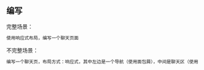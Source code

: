

## 编写

完整场景：

```markdown
使用响应式布局，编写一个聊天页面
```

不完整场景：

```markdown
编写一个聊天页，布局方式：响应式，其中左边是一个导航（使用面包屑），中间是聊天区（使用卡片），聊天区的下方是一个输入按钮。
```

